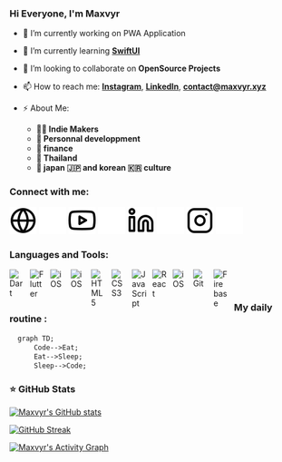 ### Hi Everyone, I'm Maxvyr

<!--
**Maxvyr/Maxvyr** is a ✨ _special_ ✨ repository because its `README.md` (this file) appears on your GitHub profile.

Here are some ideas to get you started:
-->

- 🔭 I’m currently working on PWA Application
- 🌱 I’m currently learning **[SwiftUI](https://developer.apple.com/xcode/swiftui/)**
- 👯  I’m looking to collaborate on **OpenSource Projects**

- 📫 How to reach me: **[Instagram](https://www.instagram.com/maxvyr_/)**, **[LinkedIn](https://www.linkedin.com/in/maxime-vidalinc)**, **contact@maxvyr.xyz**
- ⚡ About Me: 
  - **🧑‍💻 Indie Makers**
  - **🧘 Personnal developpment**
  - **🏦 finance**
  - **🛫 Thailand**
  - **💖 japan 🇯🇵 and korean 🇰🇷 culture**

### Connect with me:

[![img_contact](./img/globe-light.svg)](https://maxvyr.com#gh-light-mode-only)
[![img_contact](./img/globe-dark.svg)](https://maxvyr.com#gh-dark-mode-only)
[![img_contact](./img/youtube-light.svg)](https://www.youtube.com/user/maxvid30#gh-light-mode-only)
[![img_contact](./img/youtube-dark.svg)](https://www.youtube.com/user/maxvid30#gh-dark-mode-only)
[![img_contact](./img/linkedin-light.svg)](https://www.linkedin.com/in/maxime-vidalinc/#gh-light-mode-only)
[![img_contact](./img/linkedin-dark.svg)](https://www.linkedin.com/in/maxime-vidalinc/#gh-dark-mode-only)
[![img_contact](./img/instagram-light.svg)](https://www.instagram.com/maxvyr_/#gh-light-mode-only)
[![img_contact](./img/instagram-dark.svg)](https://www.instagram.com/maxvyr_/#gh-dark-mode-only)

### Languages and Tools:

<img align="left" alt="Dart" width="26px" src="https://cdn.jsdelivr.net/gh/devicons/devicon/icons/dart/dart-original.svg" style="padding-right:10px;" />
<img align="left" alt="Flutter" width="26px" src="https://cdn.jsdelivr.net/gh/devicons/devicon/icons/flutter/flutter-original.svg" style="padding-right:10px;" />
<img align="left" alt="iOS" width="26px" src="https://cdn.jsdelivr.net/gh/devicons/devicon/icons/apple/apple-original.svg" style="padding-right:10px;" />
<img align="left" alt="iOS" width="26px" src="https://cdn.jsdelivr.net/gh/devicons/devicon/icons/swift/swift-original.svg" style="padding-right:10px;" />
<img align="left" alt="HTML5" width="26px" src="https://cdn.jsdelivr.net/gh/devicons/devicon/icons/html5/html5-original.svg" style="padding-right:10px;" />
<img align="left" alt="CSS3" width="26px" src="https://cdn.jsdelivr.net/gh/devicons/devicon/icons/css3/css3-original.svg" style="padding-right:10px;" />
<img align="left" alt="JavaScript" width="26px" src="https://cdn.jsdelivr.net/gh/devicons/devicon/icons/javascript/javascript-original.svg" style="padding-right:10px;" />
<img align="left" alt="React" width="26px" src="https://cdn.jsdelivr.net/gh/devicons/devicon/icons/react/react-original.svg" style="padding-right:10px;" />
<img align="left" alt="iOS" width="25px" src="https://cdn.jsdelivr.net/gh/devicons/devicon/icons/nextjs/nextjs-line.svg" style="padding-right:11px;" />
<img align="left" alt="Git" width="26px" src="https://cdn.jsdelivr.net/gh/devicons/devicon/icons/git/git-original.svg" style="padding-right:10px;" />
<img align="left" alt="Firebase" width="25px" src="https://cdn.jsdelivr.net/gh/devicons/devicon/icons/firebase/firebase-plain.svg" style="padding-right:11px;" />


<br />
<br />

### My daily routine :

```mermaid
  graph TD;
      Code-->Eat;
      Eat-->Sleep;
      Sleep-->Code;
```

### ⭐ GitHub Stats

[![Maxvyr's GitHub stats](https://github-readme-stats.vercel.app/api?username=Maxvyr&show_icons=true&hide_border=false&count_private=true&title_color=3B1F94f&icon_color=FFE500&bg_color=09131B&text_color=ffffff&border_color=0c1a25)](https://github.com/anuraghazra/github-readme-stats)

[![GitHub Streak](https://github-readme-streak-stats.herokuapp.com?user=maxvyr&theme=tokyonight&date_format=M%20j%5B%2C%20Y%5D)](https://git.io/streak-stats)


<a href="https://github.com/maxvyr/github-readme-activity-graph"><img alt="Maxvyr's Activity Graph" src="https://activity-graph.herokuapp.com/graph?username=maxvyr&bg_color=0D1117&color=5BCDEC&line=5BCDEC&point=FFFFFF&hide_border=true" /></a>